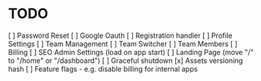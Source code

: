 # TODO

[ ] Password Reset
[ ] Google Oauth
[ ] Registration handler
[ ] Profile Settings
[ ] Team Management
[ ] Team Switcher
[ ] Team Members
[ ] Billing
[ ] SEO Admin Settings (load on app start)
[ ] Landing Page (move "/" to "/home" or "/dashboard")
[ ] Graceful shutdown
[x] Assets versioning hash
[ ] Feature flags - e.g. disable billing for internal apps